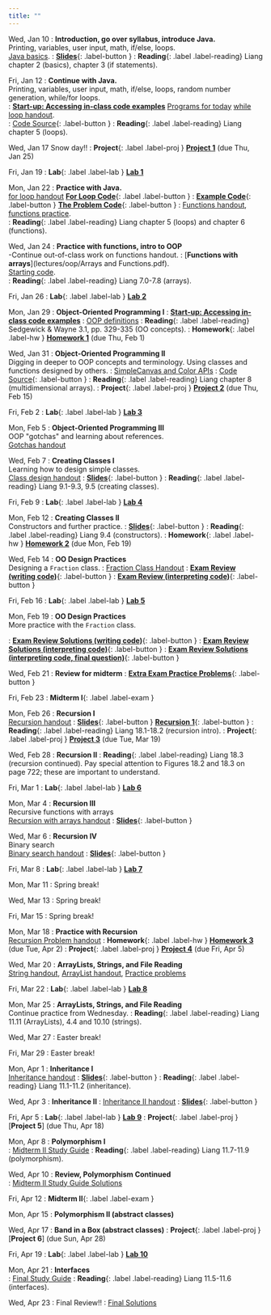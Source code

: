 ```yaml
---
title: ""
---
```


<!---   --->

Wed, Jan 10
: **Introduction, go over syllabus, introduce Java.**  
  Printing, variables, user input, math, if/else, loops.  
  [Java basics](lectures/intro/java-basics.pdf).
: [**Slides**](lectures/intro/CS142Intro1Slides.pdf){: .label-button } 
: **Reading**{: .label .label-reading} Liang chapter 2 (basics), chapter 3 (if statements).

Fri, Jan 12
: **Continue with Java.**  
  Printing, variables, user input, math, if/else, loops, random number generation, while/for loops.  
:  [**Start-up: Accessing in-class code examples**](lectures/oop/VCSSetup.pdf)
  [Programs for today](lectures/intro/scheduleLab1.pdf)
  [while loop handout](lectures/intro/while-loops-handout.pdf).  
:  [Code Source](https://github.com/ncp38/cs142-s24-inclass/tree/main/src/Intro){: .label-button } 
: **Reading**{: .label .label-reading} Liang chapter 5 (loops).

Wed, Jan 17
Snow day!!
: **Project**{: .label .label-proj } [**Project 1**](projects/proj1) (due Thu, Jan 25)

Fri, Jan 19
: **Lab**{: .label .label-lab }  [**Lab 1**](labs/lab1/)


Mon, Jan 22
: **Practice with Java.**   
  [for loop handout](lectures/intro/for-loops-handout.pdf)
 [**For Loop Code**](lectures/intro/forLoop.java){: .label .label-button }
 : [**Example Code**](lectures/intro/introductionToJava.java){: .label-button } 
  [**The Problem Code**](lectures/intro/problemCode.java){: .label-button } 
:  [Functions handout](lectures/intro/functions-handout.pdf),
  [functions practice](lectures/intro/functions-practice.pdf).  
: **Reading**{: .label .label-reading} Liang chapter 5 (loops) and chapter 6 (functions).


Wed, Jan 24
: **Practice with functions, intro to OOP**  
  -Continue out-of-class work on functions handout.
:  [**Functions with arrays**](lectures/oop/Arrays and Functions.pdf).  
  [Starting code](lectures/oop/classPracticeBlank.java).  
: **Reading**{: .label .label-reading} Liang 7.0-7.8 (arrays).

Fri, Jan 26
: **Lab**{: .label .label-lab } [**Lab 2**](labs/lab2/)

Mon, Jan 29
: **Object-Oriented Programming I**
:  [**Start-up: Accessing in-class code examples**](lectures/oop/VCSSetup.pdf)
:  [OOP definitions](lectures/oop/oop-defs.pdf)
: **Reading**{: .label .label-reading} Sedgewick & Wayne 3.1, pp. 329-335 (OO concepts).
: **Homework**{: .label .label-hw } [**Homework 1**](homework/hw1) (due Thu, Feb 1)
  
Wed, Jan 31
: **Object-Oriented Programming II**  
  Digging in deeper to OOP concepts and terminology.  Using classes and functions designed by others.
:  [SimpleCanvas and Color APIs](lectures/oop/simplecanvas-and-color.pdf)
:  [Code Source](https://github.com/ncp38/cs142-s24-inclass/tree/main/src/oop1){: .label-button } 
: **Reading**{: .label .label-reading} Liang chapter 8 (multidimensional arrays).
: **Project**{: .label .label-proj } [**Project 2**](projects/proj2) (due Thu, Feb 15)

<!---:  A series of lectures to watch followed by in-class work!  
:  [Lecture 1 - Debugging with Intellij](https://rhodes.instructuremedia.com/embed/75f01cbf-69f9-4c77-aeb7-96e19c0b19fa){: .label-button } 
:  [Lecture 2 - Design Choices](https://rhodes.instructuremedia.com/embed/c1553cb0-476d-45c3-b56c-277d4420e8da){: .label-button } 
:  [Lecture 3 - SimpleCanvas & In-Class Work](https://rhodes.instructuremedia.com/embed/b5ee1d41-8556-4609-93ed-cade4dc2aea8){: .label-button }--->
  
Fri, Feb 2
: **Lab**{: .label .label-lab } [**Lab 3**](labs/lab3/)

Mon, Feb 5
: **Object-Oriented Programming III**  
  OOP "gotchas" and learning about references.  
  [Gotchas handout](lectures/oop/oop-gotchas-handout.pdf)

Wed, Feb 7
: **Creating Classes I**  
  Learning how to design simple classes.  
  [Class design handout](lectures/oop/oop-creating-classes-handout.pdf)
: [**Slides**](lectures/oop/oop-creating-classes-slides1.pdf){: .label-button } 
: **Reading**{: .label .label-reading} Liang 9.1-9.3, 9.5 (creating classes).

Fri, Feb 9
: **Lab**{: .label .label-lab } [**Lab 4**](labs/lab4/)

Mon, Feb 12
: **Creating Classes II**  
  Constructors and further practice.
: [**Slides**](lectures/oop/creating-classes-day2-slides.pdf){: .label-button } 
: **Reading**{: .label .label-reading} Liang 9.4 (constructors).
: **Homework**{: .label .label-hw } [**Homework 2**](homework/hw2) (due Mon, Feb 19)

Wed, Feb 14
: **OO Design Practices**  
  Designing a `Fraction` class.
: [Fraction Class Handout](lectures/oop/fraction-class-handout.pdf)
: [**Exam Review (writing code)**](lectures/examPrep/midterm1-prac-inclass.pdf){: .label-button } 
: [**Exam Review (interpreting code)**](lectures/examPrep/midterm1-prac-additional.pdf){: .label-button } 

Fri, Feb 16
: **Lab**{: .label .label-lab } [**Lab 5**](labs/lab5/)

Mon, Feb 19
: **OO Design Practices**  
  More practice with the `Fraction` class.

: [**Exam Review Solutions (writing code)**](lectures/examPrep/midterm1-prep-inclass-sol.pdf){: .label-button } 
: [**Exam Review Solutions (interpreting code)**](lectures/examPrep/midterm1-prep-addl-sol12.pdf){: .label-button } 
: [**Exam Review Solutions (interpreting code, final question)**](lectures/examPrep/midterm1-prep-addl-sol3.pdf){: .label-button } 

Wed, Feb 21
: **Review for midterm**
: [**Extra Exam Practice Problems**](lectures/examPrep/extraResources.txt){: .label-button } 

Fri, Feb 23
: **Midterm I**{: .label .label-exam }

Mon, Feb 26
: **Recursion I**  
  [Recursion handout](lectures/recursion/recursion-handout.pdf)
: [**Slides**](lectures/recursion/recursion-1-slides.pdf){: .label-button } 
	[**Recursion 1**](https://github.com/ncp38/cs142-f23-inclass/tree/main/src/recursion/Recursion1.java){: .label-button } 
: **Reading**{: .label .label-reading} Liang 18.1-18.2 (recursion intro).
: **Project**{: .label .label-proj } [**Project 3**](projects/proj3) (due Tue, Mar 19)

Wed, Feb 28
: **Recursion II**
: **Reading**{: .label .label-reading} Liang 18.3 (recursion continued).  Pay special attention to Figures 18.2 and 18.3 on
  page 722; these are important to understand.

Fri, Mar 1
: **Lab**{: .label .label-lab } [**Lab 6**](labs/lab6/)

Mon, Mar 4
: **Recursion III**  
  Recursive functions with arrays  
    [Recursion with arrays handout](lectures/recursion/recursion-with-arrays.pdf)
: [**Slides**](lectures/recursion/day3-recursion-with-arrays-slides.pdf){: .label-button } 



Wed, Mar 6
: **Recursion IV**  
  Binary search  
	[Binary search handout](lectures/recursion/binsearch-handout.pdf)
: [**Slides**](lectures/recursion/day4-binsearch-slides.pdf){: .label-button } 

Fri, Mar 8
: **Lab**{: .label .label-lab } [**Lab 7**](labs/lab7/)

Mon, Mar 11
: Spring break!

Wed, Mar 13
: Spring break!

Fri, Mar 15 
: Spring break!

Mon, Mar 18
: **Practice with Recursion**  
  [Recursion Problem handout](lectures/recursion/RecursionPracticeProblems.pdf)
: **Homework**{: .label .label-hw } [**Homework 3**](homework/hw3) (due Tue, Apr 2)
: **Project**{: .label .label-proj } [**Project 4**](projects/proj4) (due Fri, Apr 5)

Wed, Mar 20
: **ArrayLists, Strings, and File Reading**  
  [String handout](lectures/arraylists-str/strings-handout.pdf),
  [ArrayList handout](lectures/arraylists-str/arraylists-handout.pdf),
  [Practice problems](lectures/arraylists-str/practice.pdf)

Fri, Mar 22
: **Lab**{: .label .label-lab } [**Lab 8**](labs/lab8/)

Mon, Mar 25
 : **ArrayLists, Strings, and File Reading**  
  Continue practice from Wednesday.
: **Reading**{: .label .label-reading} Liang 11.11 (ArrayLists), 4.4 and 10.10 (strings).

Wed, Mar 27
: Easter break!

Fri, Mar 29
: Easter break!

Mon, Apr 1
: **Inheritance I**  
  [Inheritance handout](lectures/inheritance/Inheritance-handout.pdf) 
: [**Slides**](lectures/inheritance/day1-inherit-slides.pdf){: .label-button } 
: **Reading**{: .label .label-reading} Liang 11.1-11.2 (inheritance). 

Wed, Apr 3
: **Inheritance II**
:  [Inheritance II handout](lectures/inheritance/inheritance-handout-2.pdf) 
: [**Slides**](lectures/inheritance/day2-inherit-slides.pdf){: .label-button } 

Fri, Apr 5
: **Lab**{: .label .label-lab } [**Lab 9**](labs/lab9/)
: **Project**{: .label .label-proj } [**Project 5**]<!---(projects/proj5)---> (due Thu, Apr 18)

Mon, Apr 8
: **Polymorphism I**  
:  [Midterm II Study Guide](lectures/examPrep/exam2-prac.pdf) 
: **Reading**{: .label .label-reading} Liang 11.7-11.9 (polymorphism). 

Wed, Apr 10
: **Review, Polymorphism Continued**  
:  [Midterm II Study Guide Solutions](lectures/examPrep/exam2-prac-solutions.pdf) 

Fri, Apr 12
: **Midterm II**{: .label .label-exam }


Mon, Apr 15
: **Polymorphism II (abstract classes)**

Wed, Apr 17
: **Band in a Box (abstract classes)**
: **Project**{: .label .label-proj } [**Project 6**]<!---(projects/proj6)---> (due Sun, Apr 28)

Fri, Apr 19
: **Lab**{: .label .label-lab } [**Lab 10**](labs/lab10/)

Mon, Apr 21
: **Interfaces**  
: [Final Study Guide](lectures/examPrep/final-prac-problems-s24.pdf) 
: **Reading**{: .label .label-reading} Liang 11.5-11.6 (interfaces). 

Wed, Apr 23
: Final Review!!
: [Final Solutions](lectures/examPrep/final-prac-problems-sol-s24.pdf)
  

<!---Fri, Dec 1
: **Lab**{: .label .label-lab } [**Lab 11**](labs/lab11/)

Mon, Dec 4
: **Big Oh**  
  How computer scientists measure how fast algorithms run. 
: [Big Oh handout](lectures/big-oh/bigoh-handout.pdf)---> 
 
